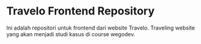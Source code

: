 # Travelo Frontend Repository

Ini adalah repositori untuk frontend dari website Travelo. Traveling website yang akan menjadi studi kasus di course wegodev.